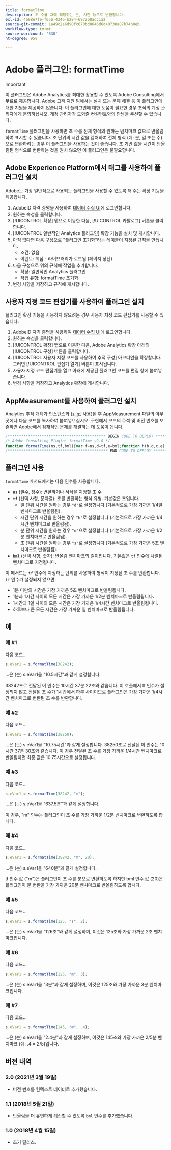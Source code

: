 ```yaml
---
title: formatTime
description: 초 수를 그에 해당하는 분, 시간 등으로 변환합니다.
exl-id: 4b98e7fe-f05b-4346-b284-697268adc1a2
source-git-commit: 1a49c2a6d90fc670bd0646d6d40738a87b74b8eb
workflow-type: tm+mt
source-wordcount: '830'
ht-degree: 95%

---
```


# Adobe 플러그인: formatTime

>[!IMPORTANT]
>
>이 플러그인은 Adobe Analytics를 최대한 활용할 수 있도록 Adobe Consulting에서 무료로 제공합니다. Adobe 고객 지원 팀에서는 설치 또는 문제 해결 등 이 플러그인에 대한 지원을 제공하지 않습니다. 이 플러그인에 대한 도움이 필요한 경우 조직의 계정 관리자에게 문의하십시오. 계정 관리자가 도와줄 컨설턴트와의 만남을 주선할 수 있습니다.

`formatTime` 플러그인을 사용하면 초 수를 전체 형식의 원하는 벤치마크 값으로 반올림하여 표시할 수 있습니다. 초 단위의 시간 값을 캡처하여 전체 형식 (예: 분, 일 또는 주)으로 변환하려는 경우 이 플러그인을 사용하는 것이 좋습니다. 초 기반 값을 시간이 반올림된 형식으로 변환하는 것을 원치 않으면 이 플러그인은 불필요합니다.

## Adobe Experience Platform에서 태그를 사용하여 플러그인 설치

Adobe는 가장 일반적으로 사용되는 플러그인을 사용할 수 있도록 해 주는 확장 기능을 제공합니다.

1. AdobeID 자격 증명을 사용하여 [데이터 수집 UI](https://experience.adobe.com/data-collection)에 로그인합니다.
1. 원하는 속성을 클릭합니다.
1. [!UICONTROL 확장] 탭으로 이동한 다음, [!UICONTROL 카탈로그] 버튼을 클릭합니다.
1. [!UICONTROL 일반적인 Analytics 플러그인] 확장 기능을 설치 및 게시합니다.
1. 아직 없다면 다음 구성으로 &quot;플러그인 초기화&quot;라는 레이블이 지정된 규칙을 만듭니다.
   * 조건: 없음
   * 이벤트: 핵심 - 라이브러리가 로드됨 (페이지 상단)
1. 다음 구성으로 위의 규칙에 작업을 추가합니다.
   * 확장: 일반적인 Analytics 플러그인
   * 작업 유형: formatTime 초기화
1. 변경 사항을 저장하고 규칙에 게시합니다.

##  사용자 지정 코드 편집기를 사용하여 플러그인 설치

플러그인 확장 기능을 사용하지 않으려는 경우 사용자 지정 코드 편집기를 사용할 수 있습니다.

1. AdobeID 자격 증명을 사용하여 [데이터 수집 UI](https://experience.adobe.com/data-collection)에 로그인합니다.
1. 원하는 속성을 클릭합니다.
1. [!UICONTROL 확장] 탭으로 이동한 다음, Adobe Analytics 확장 아래의 [!UICONTROL 구성] 버튼을 클릭합니다.
1. [!UICONTROL 사용자 지정 코드를 사용하여 추적 구성] 아코디언을 확장합니다. 그러면 [!UICONTROL 편집기 열기] 버튼이 표시됩니다.
1. 사용자 지정 코드 편집기를 열고 아래에 제공된 플러그인 코드를 편집 창에 붙여넣습니다.
1. 변경 사항을 저장하고 Analytics 확장에 게시합니다.

## AppMeasurement를 사용하여 플러그인 설치

Analytics 추적 개체가 인스턴스화 ([`s_gi`](../functions/s-gi.md) 사용)된 후 AppMeasurement 파일의 아무 곳에나 다음 코드를 복사하여 붙여넣으십시오. 구현에서 코드의 주석 및 버전 번호를 보존하면 Adobe에서 잠재적인 문제를 해결하는 데 도움이 됩니다.

```js
/******************************************* BEGIN CODE TO DEPLOY *******************************************/
/* Adobe Consulting Plugin: formatTime v2.0 */
function formatTime(ns,tf,bml){var f=ns,d=tf,e=bml;function h(b,d,c,e){if("string"!==typeof d)return!1;if("string"===typeof b)b=b.split(c||",");else if("object"!==typeof b)return!1;c=0;for(a=b.length;c<a;c++)if(1==e&&d===b[c]||d.toLowerCase()===b[c].toLowerCase())return!0;return!1}if(arguments&&"-v"===arguments[0])return{plugin:"formatTime",version:"2.0"};var b=function(){if("undefined"!==typeof window.s_c_il)for(var b=0,c;b<window.s_c_il.length;b++)if(c=window.s_c_il[b],c._c&&"s_c"===c._c)return c}();"undefined"!==typeof b&&(b.contextData.formatTime="2.0");if(!("undefined"===typeof f||isNaN(f)||0>Number(f))){b="";if("string"===typeof d&&"d"===d||("string"!==typeof d||!h("h,m,s",d))&&86400<=f){var c=86400;var g="days";b=isNaN(e)?1:c/(e*c)}else"string"===typeof d&&"h"===d||("string"!==typeof d||!h("m,s",d))&&3600<=f?(c=3600,g="hours",b=isNaN(e)?4:c/(e*c)):"string"===typeof d&&"m"===d||("string"!==typeof d||!h("s",d))&&60<=f?(c=60,g="minutes",b=isNaN(e)?2:c/(e*c)):(c=1,g="seconds",b=isNaN(e)?.2:c/e);b=Math.round(f*b/c)/b+" "+g;0===b.indexOf("1 ")&&(b=b.substring(0,b.length-1));return b}};
/******************************************** END CODE TO DEPLOY ********************************************/
```

## 플러그인 사용

`formatTime` 메서드에서는 다음 인수를 사용합니다.

* **`ns`**  (필수, 정수): 변환하거나 서식을 지정할 초 수
* **`tf`**  (선택 사항, 문자열): 초를 반환하는 형식 유형. 기본값은 초입니다.
   * 일 단위 시간을 원하는 경우 `"d"`로 설정합니다 (기본적으로 가장 가까운 1/4일 벤치마크로 반올림됨).
   * 시간 단위 시간을 원하는 경우 `"h"`로 설정합니다 (기본적으로 가장 가까운 1/4시간 벤치마크로 반올림됨).
   * 분 단위 시간을 원하는 경우 `"m"`으로 설정합니다 (기본적으로 가장 가까운 1/2분 벤치마크로 반올림됨).
   * 초 단위 시간을 원하는 경우 `"s"`로 설정합니다 (기본적으로 가장 가까운 5초 벤치마크로 반올림됨).
* **`bml`**  (선택 사항, 숫자): 반올림 벤치마크의 길이입니다. 기본값은 `tf` 인수에 나열된 벤치마크로 지정됩니다.

이 메서드는 `tf` 인수에 지정하는 단위를 사용하여 형식이 지정된 초 수를 반환합니다. `tf` 인수가 설정되지 않으면:

* 1분 미만의 시간은 가장 가까운 5초 벤치마크로 반올림됩니다.
* 1분과 1시간 사이의 모든 시간은 가장 가까운 1/2분 벤치마크로 반올림됩니다.
* 1시간과 1일 사이의 모든 시간은 가장 가까운 1/4시간 벤치마크로 반올림됩니다.
* 하루보다 큰 모든 시간은 가장 가까운 일 벤치마크로 반올림됩니다.

## 예

### 예 #1

다음 코드...

```js
s.eVar1 = s.formatTime(38242);
```

...은 (는) s.eVar1을 &quot;10.5시간&quot;과 같게 설정합니다.

38242초로 전달된 이 인수는 10시간 37분 22초와 같습니다. 이 호출에서 tf 인수가 설정되지 않고 전달된 초 수가 1시간에서 하루 사이이므로 플러그인은 가장 가까운 1/4시간 벤치마크로 변환된 초 수를 반환합니다.

### 예 #2

다음 코드...

```js
s.eVar1 = s.formatTime(38250);
```

...은 (는) s.eVar1을 &quot;10.75시간&quot;과 같게 설정합니다.
38250초로 전달된 이 인수는 10시간 37분 30초와 같습니다. 이 경우 전달된 초 수를 가장 가까운 1/4시간 벤치마크로 반올림하면 최종 값은 10.75시간으로 설정됩니다.

### 예 #3

다음 코드...

```js
s.eVar1 = s.formatTime(38242, "m");
```

...은 (는) s.eVar1을 &quot;637.5분&quot;과 같게 설정합니다.

이 경우, &quot;m&quot; 인수는 플러그인이 초 수를 가장 가까운 1/2분 벤치마크로 변환하도록 합니다.

### 예 #4

다음 코드...

```js
s.eVar1 = s.formatTime(38242, "m", 20);
```

...은 (는) s.eVar1을 &quot;640분&quot;과 같게 설정합니다.

tf 인수 값 (&quot;m&quot;)은 플러그인이 초 수를 분으로 변환하도록 하지만 bml 인수 값 (20)은 플러그인이 분 변환을 가장 가까운 20분 벤치마크로 반올림하도록 합니다.

### 예 #5

다음 코드...

```js
s.eVar1 = s.formatTime(125, "s", 2);
```

...은 (는) s.eVar1을 &quot;126초&quot;와 같게 설정하며, 이것은 125초와 가장 가까운 2초 벤치마크입니다.

### 예 #6

다음 코드...

```js
s.eVar1 = s.formatTime(125, "m", 3);
```

...은 (는) s.eVar1을 &quot;3분&quot;과 같게 설정하며, 이것은 125초와 가장 가까운 3분 벤치마크입니다.

### 예 #7

다음 코드...

```js
s.eVar1 = s.formatTime(145, "m", .4);
```

...은 (는) s.eVar1을 &quot;2.4분&quot;과 같게 설정하며, 이것은 145초와 가장 가까운 2/5분 벤치마크 (예: .4 = 2/5)입니다.

## 버전 내역

### 2.0 (2021년 3월 19일)

* 버전 번호를 컨텍스트 데이터로 추가했습니다.

### 1.1 (2018년 5월 21일)

* 반올림을 더 유연하게 계산할 수 있도록 `bml` 인수를 추가했습니다.

### 1.0 (2018년 4월 15일)

* 초기 릴리스.
